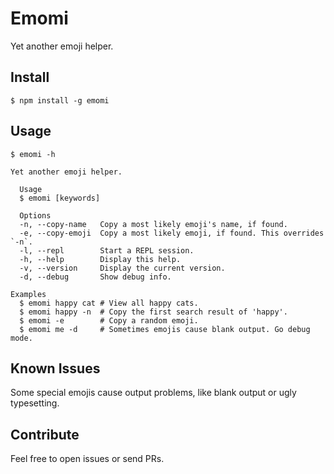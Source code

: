 # Emomi

Yet another emoji helper.

## Install

```
$ npm install -g emomi
```

## Usage

```
$ emomi -h

Yet another emoji helper.

  Usage
  $ emomi [keywords]

  Options
  -n, --copy-name   Copy a most likely emoji's name, if found.
  -e, --copy-emoji  Copy a most likely emoji, if found. This overrides `-n`.
  -l, --repl        Start a REPL session.
  -h, --help        Display this help.
  -v, --version     Display the current version.
  -d, --debug       Show debug info.

Examples
  $ emomi happy cat # View all happy cats.
  $ emomi happy -n  # Copy the first search result of 'happy'.
  $ emomi -e        # Copy a random emoji.
  $ emomi me -d     # Sometimes emojis cause blank output. Go debug mode.
```

## Known Issues

Some special emojis cause output problems, like blank output or ugly typesetting.

## Contribute

Feel free to open issues or send PRs.
